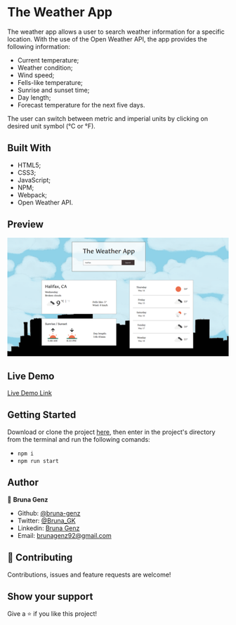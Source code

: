 # The Weather App

The weather app allows a user to search weather information for a specific location. With the use of the Open Weather API, the app provides the following information:

- Current temperature;
- Weather condition;
- Wind speed;
- Fells-like temperature;
- Sunrise and sunset time;
- Day length;
- Forecast temperature for the next five days.

The user can switch between metric and imperial units by clicking on desired unit symbol (°C or °F).

## Built With

- HTML5; 
- CSS3;
- JavaScript;
- NPM;
- Webpack;
- Open Weather API.

## Preview

![screenshot](src/assets/images/the-weather-app.png)

## Live Demo

[Live Demo Link](https://weather-app-by-bruna.netlify.app/)

## Getting Started

Download or clone the project [here](https://github.com/bruna-genz/weather-app.git), then enter in the project's directory from the terminal and run the following comands:
- `npm i`
- `npm run start`

## Author

:woman: **Bruna Genz**

- Github: [@bruna-genz](https://github.com/bruna-genz)
- Twitter: [@Bruna_GK](https://twitter.com/Bruna_GK)
- Linkedin: [Bruna Genz](https://www.linkedin.com/in/brunagenz/)
- Email: brunagenz92@gmail.com

## 🤝 Contributing

Contributions, issues and feature requests are welcome!

## Show your support

Give a ⭐️ if you like this project!
